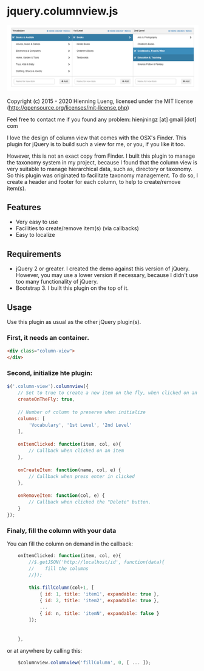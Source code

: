 # jquery.columnview.js

![Screenshot](img/shot1.png)

Copyright (c) 2015 - 2020 Hienning Lueng, licensed under the MIT license (http://opensource.org/licenses/mit-license.php)

Feel free to contact me if you found any problem: hienjningz [at] gmail [dot] com

I love the design of column view that comes with the OSX's Finder. This plugin for jQuery is to build such a view for me,
or you, if you like it too.

However, this is not an exact copy from Finder. I built this plugin to manage the taxonomy system in my project, because
I found that the column view is very suitable to manage hierarchical data, such as, directory or taxonomy. So this plugin
was originated to facilitate taxonomy management. To do so, I create a header and footer for each column, to help
to create/remove item(s).

## Features

* Very easy to use
* Facilities to create/remove item(s) (via callbacks)
* Easy to localize

## Requirements

* jQuery 2 or greater. I created the demo against this version of jQuery. However, you may use a lower version if
  necessary, because I didn't use too many functionality of jQuery.
* Bootstrap 3. I built this plugin on the top of it.


## Usage

Use this plugin as usual as the other jQuery plugin(s). 

### First, it needs an container.

```html
<div class="column-view">
</div>
```

### Second, initialize hte plugin:

```javascript
$('.column-view').columnview({
    // Set to true to create a new item on the fly, when clicked on an expandable item
    createOnTheFly: true,

    // Number of column to preserve when initialize
    columns: [
        'Vocabulary', '1st Level', '2nd Level'
    ],

    onItemClicked: function(item, col, e){
        // Callback when clicked on an item
    },

    onCreateItem: function(name, col, e) {
        // Callback when press enter in clicked 
    },

    onRemoveItem: function(col, e) {
        // Callback when clicked the "Delete" button.
    }
});
```

### Finaly, fill the column with your data

You can fill the column on demand in the callback:

```javascript
    onItemClicked: function(item, col, e){
        //$.getJSON('http://localhost/id', function(data){
        //    fill the columns
        //});

        this.fillColumn(col+1, [
            { id: 1, title: 'item1', expandable: true },
            { id: 2, title: 'item2', expandable: true },
            ...
            { id: n, title: 'itemN', expandable: false }
        ]);
        

    },

```

or at anywhere by calling this:

```javascript
    $columnview.columnview('fillColumn', 0, [ ... ]);
```
